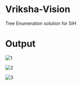 # Vriksha-Vision
Tree Enumeration solution for SIH

<h1>Output</h1>

![1](https://github.com/vee2409/Vriksha-Vision/assets/97914467/fd62126a-851a-41eb-a55b-593fbfd44ffe)


![2](https://github.com/vee2409/Vriksha-Vision/assets/97914467/451d691d-5e26-4c67-babe-d8f06de0a70d)


![3](https://github.com/vee2409/Vriksha-Vision/assets/97914467/33abe04d-b4f3-48fd-8cbe-0c8087aca381)
